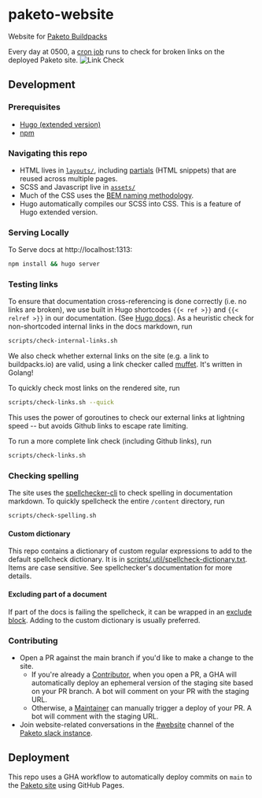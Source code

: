 # paketo-website
Website for [Paketo Buildpacks](https://paketo.io)

Every day at 0500, a [cron job](/.github/workflows/check-live-links.yml) runs to check for broken links on the deployed Paketo site.
![Link Check](https://github.com/paketo-buildpacks/paketo-website/actions/workflows/check-live-links.yml/badge.svg)
## Development

### Prerequisites

* [Hugo (extended version)](https://gohugo.io/getting-started/installing/)
* [npm](https://docs.npmjs.com/getting-started/configuring-your-local-environment)

### Navigating this repo
* HTML lives in [`layouts/`](/layouts), including
  [partials](https://gohugo.io/templates/partials/) (HTML snippets) that are
  reused across multiple pages.
* SCSS and Javascript live in [`assets/`](/assets)
* Much of the CSS uses the [BEM naming
  methodology](https://en.bem.info/methodology/quick-start/).
* Hugo automatically compiles our SCSS into CSS. This is a feature of Hugo
  extended version.

### Serving Locally

To Serve docs at http://localhost:1313:
```bash
npm install && hugo server
```

### Testing links

To ensure that documentation cross-referencing is done correctly (i.e. no links are broken), we use built in Hugo shortcodes `{{< ref >}}` and `{{< relref >}}` in our documentation. (See [Hugo docs](https://gohugo.io/content-management/cross-references/)). As a heuristic check for non-shortcoded internal links in the docs markdown, run
```bash
scripts/check-internal-links.sh
```

We also check whether external links on the site (e.g. a link to buildpacks.io) are valid, using a link checker called [muffet](https://github.com/raviqqe/muffet). It's written in Golang!

To quickly check most links on the rendered site, run
```bash
scripts/check-links.sh --quick
```
This uses the power of goroutines to check our external links at lightning speed -- but avoids Github links to escape rate limiting.

To run a more complete link check (including Github links), run
```bash
scripts/check-links.sh
```

### Checking spelling
The site uses the
[spellchecker-cli](https://github.com/tbroadley/spellchecker-cli) to check
spelling in documentation markdown. To quickly spellcheck the entire `/content`
directory, run
```bash
scripts/check-spelling.sh
```
#### Custom dictionary
This repo contains a dictionary of custom regular expressions to add to the
default spellcheck dictionary. It is in
[scripts/.util/spellcheck-dictionary.txt](/scripts/.util/spellcheck-dictionary.txt).
Items are case sensitive. See spellchecker's documentation for more details.

#### Excluding part of a document
If part of the docs is failing the spellcheck, it can be
wrapped in an [exclude
block](https://github.com/tbroadley/spellchecker-cli#exclude-blocks). Adding to the custom
dictionary is usually preferred.

### Contributing
* Open a PR against the main branch if you'd like to make a change to the site.
    * If you're already a
      [Contributor](https://github.com/orgs/paketo-buildpacks/teams/content-contributors),
      when you open a PR, a GHA will automatically deploy an ephemeral version
      of the staging site based on your PR branch. A bot will comment on your
      PR with the staging URL.
    * Otherwise, a
      [Maintainer](https://github.com/orgs/paketo-buildpacks/teams/content-maintainers)
      can manually trigger a deploy of your PR. A bot will comment with the
      staging URL.
* Join website-related conversations in the
  [#website](https://paketobuildpacks.slack.com/archives/C0229DVMFM5) channel
  of the [Paketo slack instance](https://slack.paketo.io/).

## Deployment
This repo uses a GHA workflow to automatically deploy commits on `main` to the
[Paketo site](https://paketo.io) using GitHub Pages.

